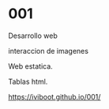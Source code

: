 # 001

Desarrollo web

interaccion de imagenes

Web estatica.

Tablas html.

https://iviboot.github.io/001/


